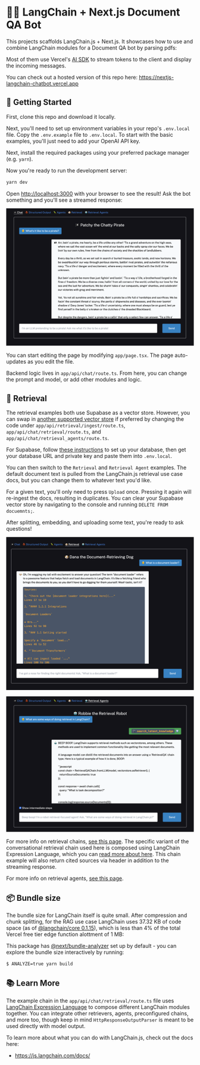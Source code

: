 # 🦜️🔗 LangChain + Next.js Document QA Bot

This projects scaffolds LangChain.js + Next.js. It showcases how to use and combine LangChain modules for
a
Document QA bot by parsing pdfs:

Most of them use Vercel's [AI SDK](https://github.com/vercel-labs/ai) to stream tokens to the client and display the
incoming messages.

You can check out a hosted version of this repo here: https://nextjs-langchain-chatbot.vercel.app

## 🚀 Getting Started

First, clone this repo and download it locally.

Next, you'll need to set up environment variables in your repo's `.env.local` file. Copy the `.env.example` file
to `.env.local`.
To start with the basic examples, you'll just need to add your OpenAI API key.

Next, install the required packages using your preferred package manager (e.g. `yarn`).

Now you're ready to run the development server:

```bash
yarn dev
```

Open [http://localhost:3000](http://localhost:3000) with your browser to see the result! Ask the bot something and
you'll see a streamed response:

![A streaming conversation between the user and the AI](/public/images/chat-conversation.png)

You can start editing the page by modifying `app/page.tsx`. The page auto-updates as you edit the file.

Backend logic lives in `app/api/chat/route.ts`. From here, you can change the prompt and model, or add other modules and
logic.

## 🐶 Retrieval

The retrieval examples both use Supabase as a vector store. However, you can swap in
[another supported vector store](https://js.langchain.com/docs/modules/data_connection/vectorstores/integrations/) if
preferred by changing
the code under `app/api/retrieval/ingest/route.ts`, `app/api/chat/retrieval/route.ts`,
and `app/api/chat/retrieval_agents/route.ts`.

For Supabase,
follow [these instructions](https://js.langchain.com/docs/modules/data_connection/vectorstores/integrations/supabase) to
set up your
database, then get your database URL and private key and paste them into `.env.local`.

You can then switch to the `Retrieval` and `Retrieval Agent` examples. The default document text is pulled from the
LangChain.js retrieval
use case docs, but you can change them to whatever text you'd like.

For a given text, you'll only need to press `Upload` once. Pressing it again will re-ingest the docs, resulting in
duplicates.
You can clear your Supabase vector store by navigating to the console and running `DELETE FROM docuemnts;`.

After splitting, embedding, and uploading some text, you're ready to ask questions!

![A streaming conversation between the user and an AI retrieval chain](/public/images/retrieval-chain-conversation.png)

![A streaming conversation between the user and an AI retrieval agent](/public/images/retrieval-agent-conversation.png)

For more info on retrieval chains, [see this page](https://js.langchain.com/docs/use_cases/question_answering/).
The specific variant of the conversational retrieval chain used here is composed using LangChain Expression Language,
which you can
[read more about here](https://js.langchain.com/docs/guides/expression_language/cookbook). This chain example will also
return cited sources
via header in addition to the streaming response.

For more info on retrieval
agents, [see this page](https://js.langchain.com/docs/use_cases/question_answering/conversational_retrieval_agents).

## 📦 Bundle size

The bundle size for LangChain itself is quite small. After compression and chunk splitting, for the RAG use case
LangChain uses 37.32 KB of code space (as of [@langchain/core 0.1.15](https://npmjs.com/package/@langchain/core)), which
is less than 4% of the total Vercel free tier edge function alottment of 1 MB:

This package has [@next/bundle-analyzer](https://www.npmjs.com/package/@next/bundle-analyzer) set up by default - you
can explore the bundle size interactively by running:

```bash
$ ANALYZE=true yarn build
```

## 📚 Learn More

The example chain in the `app/api/chat/retrieval/route.ts` file uses
[LangChain Expression Language](https://js.langchain.com/docs/guides/expression_language/interface) to
compose different LangChain modules together. You can integrate other retrievers, agents, preconfigured chains, and more
too, though keep in mind
`HttpResponseOutputParser` is meant to be used directly with model output.

To learn more about what you can do with LangChain.js, check out the docs here:

- https://js.langchain.com/docs/
